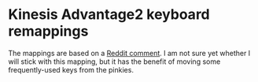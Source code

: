 # Kinesis Advantage2 keyboard remappings

The mappings are based on a [Reddit
comment](https://old.reddit.com/r/kinesisadvantage/comments/jyjww1/share_some_of_your_configurations/gdgqx4x/).
I am not sure yet whether I will stick with this mapping, but it has the benefit
of moving some frequently-used keys from the pinkies.
